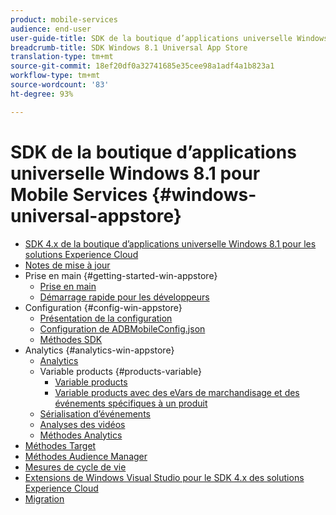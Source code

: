 ```yaml
---
product: mobile-services
audience: end-user
user-guide-title: SDK de la boutique d’applications universelle Windows 8.1 pour Mobile Services
breadcrumb-title: SDK Windows 8.1 Universal App Store
translation-type: tm+mt
source-git-commit: 18ef20df0a32741685e35cee98a1adf4a1b823a1
workflow-type: tm+mt
source-wordcount: '83'
ht-degree: 93%

---
```



# SDK de la boutique d’applications universelle Windows 8.1 pour Mobile Services {#windows-universal-appstore}

+ [SDK 4.x de la boutique d’applications universelle Windows 8.1 pour les solutions Experience Cloud](overview.md)
+ [Notes de mise à jour](release-notes.md)
+ Prise en main {#getting-started-win-appstore}
   + [Prise en main](c-getting-started/c-getting-started.md)
   + [Démarrage rapide pour les développeurs](c-getting-started/dev-qs.md)
+ Configuration {#config-win-appstore}
   + [Présentation de la configuration](c-configuration/c-configuration.md)
   + [Configuration de ADBMobileConfig.json](c-configuration/c.json.md)
   + [Méthodes SDK](c-configuration/methods.md)
+ Analytics {#analytics-win-appstore}
   + [Analytics](analytics/analytics.md)
   + Variable products {#products-variable}
      + [Variable products](analytics/products/products.md)
      + [Variable products avec des eVars de marchandisage et des événements spécifiques à un produit](analytics/products/products-variable-evars-events.md)
   + [Sérialisation d’événements](analytics/event-serialization.md)
   + [Analyses des vidéos ](analytics/video-qs.md)
   + [Méthodes Analytics](analytics/analytics-methods.md)
+ [Méthodes Target](target/target-methods.md)
+ [Méthodes Audience Manager](audiencemgmt/audience-manager-methods.md)
+ [Mesures de cycle de vie](metrics.md)
+ [Extensions de Windows Visual Studio pour le SDK 4.x des solutions Experience Cloud](extensions/win-vse-4x.md)
+ [Migration](migration-v3.md)
